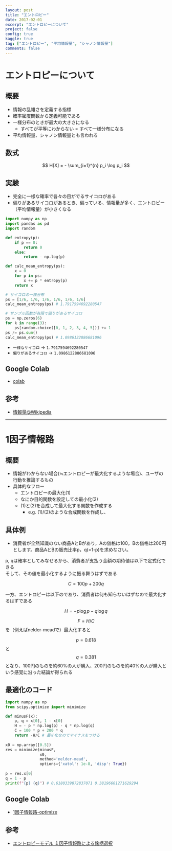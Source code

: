 ```yaml
---
layout: post
title: "エントロピー"
date: 2017-02-01
excerpt: "エントロピーについて"
project: false
config: true
kaggle: true
tag: ["エントロピー", "平均情報量", "シャノン情報量"]
comments: false
---
```


# エントロピーについて

## 概要
 - 情報の乱雑さを定義する指標
 - 確率密度関数から定義可能である
 - 一様分布のときが最大の大きさになる
   - すべてが平等にわからない = すべて一様分布になる
 - 平均情報量、シャノン情報量とも言われる

## 数式

$$
H[X] = - \sum_{i=1}^{n} p_i \log p_i
$$

## 実験
 - 完全に一様な確率で各々の目がでるサイコロがある
 - 偏りがあるサイコロがあるとき、偏っている、情報量が多く、エントロピー（平均情報量）が小さくなる

```python
import numpy as np
import pandas as pd
import random

def entropy(p):
    if p == 0:
        return 0
    else:
        return - np.log(p)

def calc_mean_entropy(ps):
    x = 0
    for p in ps:
        x += p * entropy(p)
    return x

# サイコロの一様分布
ps = [1/6, 1/6, 1/6, 1/6, 1/6, 1/6]
calc_mean_entropy(ps) # 1.7917594692280547

# サンプル回数が有限で偏りがあるサイコロ
ps = np.zeros(6)
for k in range(3):
    ps[random.choice([0, 1, 2, 3, 4, 5])] += 1
ps /= ps.sum()
calc_mean_entropy(ps) # 1.0986122886681096
```
 - `一様なサイコロ` -> `1.7917594692280547`
 - `偏りがあるサイコロ` -> `1.0986122886681096`

## Google Colab
 - [colab](https://colab.research.google.com/drive/14DxkzyW3rHWkvLTCCHyq-tgBHHoBFHPP?usp=sharing)

## 参考
 - [情報量@Wikipedia](https://ja.wikipedia.org/wiki/%E6%83%85%E5%A0%B1%E9%87%8F)

---

# 1因子情報路

## 概要
 - 情報がわからない場合(≒エントロピーが最大化するような場合)、ユーザの行動を推論するもの
 - 具体的なフロー
   - エントロピーの最大化(1)
   - なにか目的関数を設定しての最小化(2)
   - (1)と(2)を合成して最大化する関数を作成する
     - e.g. (1)/(2)のような合成関数を作成し、

## 具体例
 - 消費者が全然知識のない商品AとBがあり，Aの価格は100，Bの価格は200円とします。商品AとBの販売比率p，q(=1-p)を求めなさい。
 
p, qは確率としてみなせるから、消費者が支払う金額の期待値は以下で定式化できる  
そして、その値を最小化するように振る舞うはずである

$$
C = 100 p + 200 q
$$ 

一方、エントロピーは以下のであり、消費者は何も知らないはずなので最大化するはずである

$$
H = - p \log p - q \log q
$$

$$F = H / C$$を（例えばnelder-meadで）最大化すると

$$p = 0.618$$と$$q = 0.381$$となり、100円のものを約60%の人が購入、200円のものを約40%の人が購入という感覚に沿った結論が得られる

## 最適化のコード

```python
import numpy as np
from scipy.optimize import minimize

def minusF(x):
    p, q = x[0], 1 - x[0]
    H = - p * np.log(p) - q * np.log(q)
    C = 100 * p + 200 * q
    return -H/C # 最小化なのでマイナスをつける
    
x0 = np.array([0.5])
res = minimize(minusF, 
               x0, 
               method='nelder-mead',
               options={'xatol': 1e-8, 'disp': True})
 
p = res.x[0]
q = 1 - p
print(f"{p} {q}") # 0.6180339872837071 0.38196601271629294
```

## Google Colab
 - [1因子情報路-optimize](https://colab.research.google.com/drive/1Pg94s8hsizQ8UvDHZr1i0uidZij35rn_?usp=sharing)

## 参考
 - [エントロピーモデル １因子情報路による銘柄選択](http://www.kogures.com/hitoshi/webtext/or-entropy-model/index.html)


